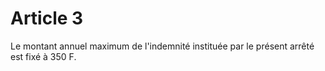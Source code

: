 # Article 3

Le montant annuel maximum de l'indemnité instituée par le présent arrêté est fixé à 350 F.
